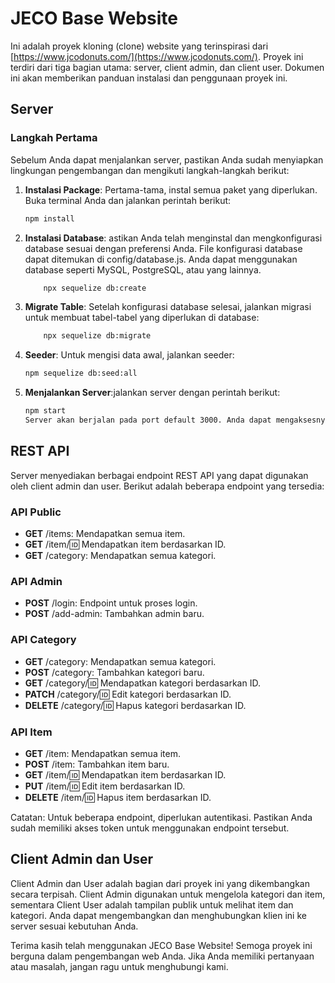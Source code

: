 # JECO Base Website

Ini adalah proyek kloning (clone) website yang terinspirasi dari [https://www.jcodonuts.com/](https://www.jcodonuts.com/). Proyek ini terdiri dari tiga bagian utama: server, client admin, dan client user. Dokumen ini akan memberikan panduan instalasi dan penggunaan proyek ini.

## Server

### Langkah Pertama

Sebelum Anda dapat menjalankan server, pastikan Anda sudah menyiapkan lingkungan pengembangan dan mengikuti langkah-langkah berikut:

1. **Instalasi Package**: Pertama-tama, instal semua paket yang diperlukan. Buka terminal Anda dan jalankan perintah berikut:

    ```bash
    npm install
    ```

2. **Instalasi Database**: astikan Anda telah menginstal dan mengkonfigurasi database sesuai dengan preferensi Anda. File konfigurasi database dapat ditemukan di config/database.js. Anda dapat menggunakan database seperti MySQL, PostgreSQL, atau yang lainnya.

    ```bash
        npx sequelize db:create
    ```
3. **Migrate Table**: Setelah konfigurasi database selesai, jalankan migrasi untuk membuat tabel-tabel yang diperlukan di database:

    ```bash
        npx sequelize db:migrate
    ```
4. **Seeder**: Untuk mengisi data awal, jalankan seeder:

    ```bash
    npm sequelize db:seed:all
    ```
5. **Menjalankan Server**:jalankan server dengan perintah berikut:
    ```bash
    npm start
    Server akan berjalan pada port default 3000. Anda dapat mengaksesnya melalui http://localhost:3000.
    ```

## REST API
Server menyediakan berbagai endpoint REST API yang dapat digunakan oleh client admin dan user. Berikut adalah beberapa endpoint yang tersedia:

### API Public
- **GET** /items: Mendapatkan semua item.
- **GET** /item/:id: Mendapatkan item berdasarkan ID.
- **GET** /category: Mendapatkan semua kategori.

### API Admin
- **POST** /login: Endpoint untuk proses login.
- **POST** /add-admin: Tambahkan admin baru.

### API Category
- **GET** /category: Mendapatkan semua kategori.
- **POST** /category: Tambahkan kategori baru.
- **GET** /category/:id: Mendapatkan kategori berdasarkan ID.
- **PATCH** /category/:id: Edit kategori berdasarkan ID.
- **DELETE** /category/:id: Hapus kategori berdasarkan ID.

### API Item
- **GET** /item: Mendapatkan semua item.
- **POST** /item: Tambahkan item baru.
- **GET** /item/:id: Mendapatkan item berdasarkan ID.
- **PUT** /item/:id: Edit item berdasarkan ID.
- **DELETE** /item/:id: Hapus item berdasarkan ID.

Catatan: Untuk beberapa endpoint, diperlukan autentikasi. Pastikan Anda sudah memiliki akses token untuk menggunakan endpoint tersebut.

## Client Admin dan User
Client Admin dan User adalah bagian dari proyek ini yang dikembangkan secara terpisah. Client Admin digunakan untuk mengelola kategori dan item, sementara Client User adalah tampilan publik untuk melihat item dan kategori. Anda dapat mengembangkan dan menghubungkan klien ini ke server sesuai kebutuhan Anda.

Terima kasih telah menggunakan JECO Base Website! Semoga proyek ini berguna dalam pengembangan web Anda. Jika Anda memiliki pertanyaan atau masalah, jangan ragu untuk menghubungi kami.